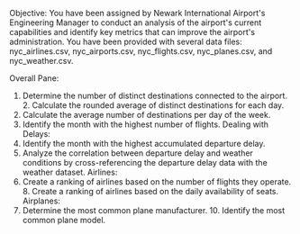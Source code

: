 Objective:
You have been assigned by Newark International Airport's Engineering Manager to conduct an analysis of the airport's current capabilities and identify key metrics that can improve the airport's administration. 
You have been provided with several data files: nyc_airlines.csv, nyc_airports.csv, nyc_flights.csv, nyc_planes.csv, and nyc_weather.csv. 

Overall Pane:
1. Determine the number of distinct destinations connected to the airport. 2. Calculate the rounded average of distinct destinations for each day.
3. Calculate the average number of destinations per day of the week.
4. Identify the month with the highest number of flights.
Dealing with Delays:
5. Identify the month with the highest accumulated departure delay.
6. Analyze the correlation between departure delay and weather conditions by cross-referencing the departure delay data with the weather dataset.
Airlines:
7. Create a ranking of airlines based on the number of flights they operate. 8. Create a ranking of airlines based on the daily availability of seats.
Airplanes:
9. Determine the most common plane manufacturer. 10. Identify the most common plane model.
